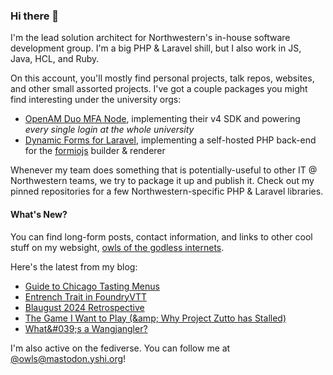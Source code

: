 ### Hi there 👋
I'm the lead solution architect for Northwestern's in-house software development group. I'm a big PHP & Laravel shill, but I also work in JS, Java, HCL, and Ruby.

On this account, you'll mostly find personal projects, talk repos, websites, and other small assorted projects. I've got a couple packages you might find interesting under the university orgs:

- [OpenAM Duo MFA Node](https://github.com/NUIT-ISO/duo-universal-prompt-auth-node), implementing their v4 SDK and powering *every single login at the whole university*
- [Dynamic Forms for Laravel](https://github.com/NIT-Administrative-Systems/dynamic-forms), implementing a self-hosted PHP back-end for the [formiojs](https://github.com/formio/formio.js/) builder & renderer

Whenever my team does something that is potentially-useful to other IT @ Northwestern teams, we try to package it up and publish it. Check out my pinned repositories for a few Northwestern-specific PHP & Laravel libraries.

#### What's New?
You can find long-form posts, contact information, and links to other cool stuff on my websight, [owls of the godless internets](https://godless-internets.org).

Here's the latest from my blog:

<!-- BLOG-POST-LIST:START -->
- [Guide to Chicago Tasting Menus](https://godless-internets.org/2024/09/06/guide-to-chicago-tasting-menus)
- [Entrench Trait in FoundryVTT](https://godless-internets.org/2024/09/01/entrench-trait-in-foundryvtt)
- [Blaugust 2024 Retrospective](https://godless-internets.org/2024/08/31/blaugust-2024-retrospective)
- [The Game I Want to Play &lpar;&amp;amp; Why Project Zutto has Stalled&rpar;](https://godless-internets.org/2024/08/30/the-game-i-want-to-play-why-project-zutto-has-stalled)
- [What&amp;#039;s a Wangjangler?](https://godless-internets.org/2024/08/29/whats-a-wangjangler)
<!-- BLOG-POST-LIST:END -->

I'm also active on the fediverse. You can follow me at [@owls@mastodon.yshi.org](https://mastodon.yshi.org/@owls)!
